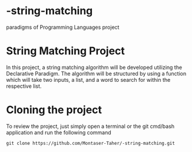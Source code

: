 # -string-matching
paradigms of Programming Languages project


# String Matching Project
In this project, a string matching algorithm will be developed utilizing the Declarative Paradigm. The algorithm will be structured by using a function which will take two inputs, a list, and a word to search for within the respective list.


# Cloning the project
To review the project, just simply open a terminal or the git cmd/bash application and run the following command
```
git clone https://github.com/Montaser-Taher/-string-matching.git
```


